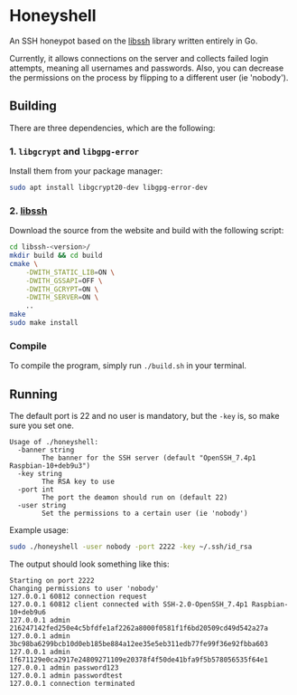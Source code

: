 # Honeyshell

An SSH honeypot based on the [libssh](https://www.libssh.org/) library written entirely in Go.

Currently, it allows connections on the server and collects failed login attempts, meaning all usernames and passwords. Also, you can decrease the permissions on the process by flipping to a different user (ie 'nobody').

## Building

There are three dependencies, which are the following:

### 1. `libgcrypt` and `libgpg-error`

Install them from your package manager:

``` sh
sudo apt install libgcrypt20-dev libgpg-error-dev
```

### 2. [libssh](https://www.libssh.org/)

Download the source from the website and build with the following script:

``` sh
cd libssh-<version>/
mkdir build && cd build
cmake \
    -DWITH_STATIC_LIB=ON \
    -DWITH_GSSAPI=OFF \
    -DWITH_GCRYPT=ON \
    -DWITH_SERVER=ON \
    ..
make
sudo make install
```

### Compile

To compile the program, simply run `./build.sh` in your terminal.

## Running

The default port is 22 and no user is mandatory, but the `-key` is, so make sure you set one.

```
Usage of ./honeyshell:
  -banner string
    	The banner for the SSH server (default "OpenSSH_7.4p1 Raspbian-10+deb9u3")
  -key string
    	The RSA key to use
  -port int
    	The port the deamon should run on (default 22)
  -user string
    	Set the permissions to a certain user (ie 'nobody')
```

Example usage:

``` sh
sudo ./honeyshell -user nobody -port 2222 -key ~/.ssh/id_rsa
```

The output should look something like this:

```
Starting on port 2222
Changing permissions to user 'nobody'
127.0.0.1 60812 connection request
127.0.0.1 60812 client connected with SSH-2.0-OpenSSH_7.4p1 Raspbian-10+deb9u6
127.0.0.1 admin 216247142fed250e4c5bfdfe1af2262a8000f0581f1f6bd20509cd49d542a27a
127.0.0.1 admin 3bc98ba6299bcb10d0eb185be884a12ee35e5eb311edb77fe99f36e92fbba603
127.0.0.1 admin 1f671129e0ca2917e24809271109e20378f4f50de41bfa9f5b578056535f64e1
127.0.0.1 admin password123
127.0.0.1 admin passwordtest
127.0.0.1 connection terminated
```
